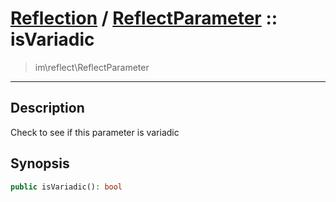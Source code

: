 # [Reflection](reflect.md) / [ReflectParameter](reflect-ReflectParameter.md) :: isVariadic
 > im\reflect\ReflectParameter
____

## Description
Check to see if this parameter is variadic

## Synopsis
```php
public isVariadic(): bool
```
